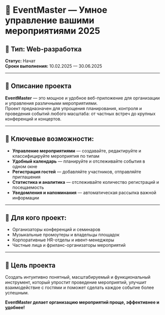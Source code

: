 # 🎉 EventMaster — Умное управление вашими мероприятиями 2025

## 📌 Тип: Web-разработка  
**Статус:** Начат  
**Сроки выполнения:** 10.02.2025 — 30.06.2025

---

## 📝 Описание проекта

**EventMaster** — это мощное и удобное веб-приложение для организации и управления различными мероприятиями.  
Проект предназначен для упрощения планирования, контроля и проведения событий любого масштаба: от частных встреч до крупных конференций и концертов.

---

## 🔑 Ключевые возможности:

- **Управление мероприятиями** — создавайте, редактируйте и классифицируйте мероприятия по типам
- **Удобный календарь** — планируйте и отслеживайте события в одном окне
- **Регистрация гостей** — добавляйте участников, отправляйте приглашения
- **Статистика и аналитика** — отслеживайте количество регистраций и посещаемость
- **Уведомления и напоминания** — автоматическая рассылка важной информации

---

## 👥 Для кого проект:

- Организаторы конференций и семинаров  
- Музыкальные промоутеры и владельцы площадок  
- Корпоративные HR-отделы и ивент-менеджеры  
- Частные лица и фриланс-организаторы мероприятий  

---

## 🎯 Цель проекта

Создать интуитивно понятный, масштабируемый и функциональный инструмент, который упростит проведение мероприятий, улучшит взаимодействие с гостями и поможет сделать каждое событие более успешным.

**EventMaster делает организацию мероприятий проще, эффективнее и удобнее!**
